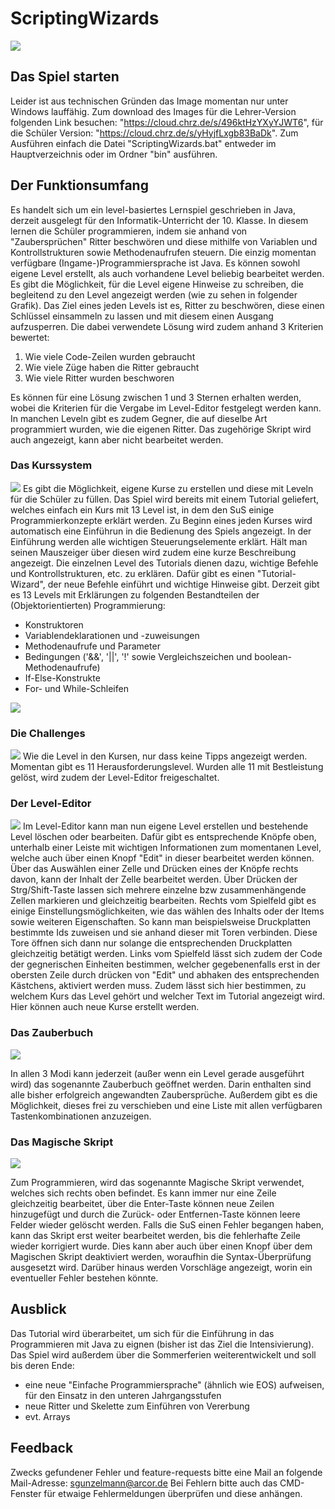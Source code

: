 # ScriptingWizards
![](PresentationImages/StartScreen.png)
## Das Spiel starten

Leider ist aus technischen Gründen das Image momentan nur unter Windows lauffähig. Zum download des Images für die Lehrer-Version folgenden Link besuchen: "https://cloud.chrz.de/s/496ktHzYXyYJWT6", für die Schüler Version: "https://cloud.chrz.de/s/yHyjfLxgb83BaDk".  Zum Ausführen einfach die Datei "ScriptingWizards.bat" entweder im Hauptverzeichnis
oder im Ordner "bin" ausführen.

## Der Funktionsumfang
Es handelt sich um ein level-basiertes Lernspiel geschrieben in Java, derzeit ausgelegt für den Informatik-Unterricht der 10. Klasse. In diesem lernen die Schüler programmieren, indem sie anhand von "Zaubersprüchen" Ritter beschwören und diese mithilfe von Variablen und Kontrollstrukturen sowie Methodenaufrufen steuern. Die einzig momentan verfügbare (Ingame-)Programmiersprache ist Java. Es können sowohl eigene Level erstellt, als auch vorhandene Level beliebig bearbeitet werden. Es gibt die Möglichkeit, für die Level eigene Hinweise zu schreiben, die begleitend zu den Level angezeigt werden (wie zu sehen in folgender Grafik).
Das Ziel eines jeden Levels ist es, Ritter zu beschwören, diese einen Schlüssel einsammeln zu lassen und mit diesem einen Ausgang aufzusperren. Die dabei verwendete Lösung wird zudem anhand 3 Kriterien bewertet:
1. Wie viele Code-Zeilen wurden gebraucht
2. Wie viele Züge haben die Ritter gebraucht
3. Wie viele Ritter wurden beschworen

Es können für eine Lösung zwischen 1 und 3 Sternen erhalten werden, wobei die Kriterien für die Vergabe im Level-Editor festgelegt werden kann.
In manchen Leveln gibt es zudem Gegner, die auf dieselbe Art programmiert wurden, wie die eigenen Ritter. Das zugehörige Skript wird auch angezeigt, kann aber nicht bearbeitet werden.
### Das Kurssystem
![](PresentationImages/Courses.png)
Es gibt die Möglichkeit, eigene Kurse zu erstellen und diese mit Leveln für die Schüler zu füllen.
Das Spiel wird bereits mit einem Tutorial geliefert, welches einfach ein Kurs mit 13 Level ist, in dem den SuS einige Programmierkonzepte erklärt werden. Zu Beginn eines jeden Kurses wird automatisch eine Einführun in die Bedienung des Spiels angezeigt. In der Einführung werden alle wichtigen Steuerungselemente erklärt. Hält man seinen Mauszeiger über diesen wird zudem eine kurze Beschreibung angezeigt. Die einzelnen Level des Tutorials dienen dazu, wichtige Befehle und Kontrollstrukturen, etc. zu erklären. Dafür gibt es einen "Tutorial-Wizard", der neue Befehle einführt und wichtige Hinweise gibt.
Derzeit gibt es 13 Levels mit Erklärungen zu folgenden Bestandteilen der (Objektorientierten) Programmierung:
- Konstruktoren
- Variablendeklarationen und -zuweisungen
- Methodenaufrufe und Parameter
- Bedingungen ('&&', '\|\|', '!' sowie Vergleichszeichen und boolean-Methodenaufrufe)
- If-Else-Konstrukte
- For- und While-Schleifen

![](PresentationImages/Tutorial_Level_Opposition.png)
### Die Challenges
![](PresentationImages/Challenges.png)
Wie die Level in den Kursen, nur dass keine Tipps angezeigt werden. Momentan gibt es 11 Herausforderungslevel. Wurden alle 11 mit Bestleistung gelöst, wird zudem der Level-Editor freigeschaltet.
### Der Level-Editor
![](PresentationImages/LevelEditor_new.png)
Im Level-Editor kann man nun eigene Level erstellen und bestehende Level löschen oder bearbeiten. Dafür gibt es entsprechende Knöpfe oben, unterhalb einer Leiste mit wichtigen Informationen zum momentanen Level, welche auch über einen Knopf "Edit" in dieser bearbeitet werden können. Über das Auswählen einer Zelle und Drücken eines der Knöpfe rechts davon, kann der Inhalt der Zelle bearbeitet werden. Über Drücken der Strg/Shift-Taste lassen sich mehrere einzelne bzw zusammenhängende Zellen markieren und gleichzeitig bearbeiten. Rechts vom Spielfeld gibt es einige Einstellungsmöglichkeiten, wie das wählen des Inhalts oder der Items sowie weiteren Eigenschaften. So kann man beispielsweise Druckplatten bestimmte Ids zuweisen und sie anhand dieser mit Toren verbinden. Diese Tore öffnen sich dann nur solange die entsprechenden Druckplatten gleichzeitig betätigt werden. Links vom Spielfeld lässt sich zudem der Code der gegnerischen Einheiten bestimmen, welcher gegebenenfalls erst in der obersten Zeile durch drücken von "Edit" und abhaken des entsprechenden Kästchens, aktiviert werden muss. Zudem lässt sich hier bestimmen, zu welchem Kurs das Level gehört und welcher Text im Tutorial angezeigt wird. Hier können auch neue Kurse erstellt werden.
### Das Zauberbuch
![](PresentationImages/SpellBook.png)

In allen 3 Modi kann jederzeit (außer wenn ein Level gerade ausgeführt wird) das sogenannte Zauberbuch geöffnet werden. Darin enthalten sind alle bisher erfolgreich angewandten Zaubersprüche. Außerdem gibt es die Möglichkeit, dieses frei zu verschieben und eine Liste mit allen verfügbaren Tastenkombinationen anzuzeigen.
### Das Magische Skript

![](PresentationImages/CodeArea.png)

Zum Programmieren, wird das sogenannte Magische Skript verwendet, welches sich rechts oben befindet. Es kann immer nur eine Zeile gleichzeitig bearbeitet, über die Enter-Taste können neue Zeilen hinzugefügt und durch die Zurück- oder Entfernen-Taste können leere Felder wieder gelöscht werden. Falls die SuS einen Fehler begangen haben, kann das Skript erst weiter bearbeitet werden, bis die fehlerhafte Zeile wieder korrigiert wurde. Dies kann aber auch über einen Knopf über dem Magischen Skript deaktiviert werden, woraufhin die Syntax-Überprüfung ausgesetzt wird. Darüber hinaus werden Vorschläge angezeigt, worin ein eventueller Fehler bestehen könnte.
## Ausblick
Das Tutorial wird überarbeitet, um sich für die Einführung in das Programmieren mit Java zu eignen (bisher ist das Ziel die Intensivierung). Das Spiel wird außerdem über die Sommerferien weiterentwickelt und soll bis deren Ende:
- eine neue "Einfache Programmiersprache" (ähnlich wie EOS) aufweisen, für den Einsatz in den unteren Jahrgangsstufen
- neue Ritter und Skelette zum Einführen von Vererbung
- evt. Arrays

## Feedback
Zwecks gefundener Fehler und feature-requests bitte eine Mail an folgende Mail-Adresse: sgunzelmann@arcor.de
Bei Fehlern bitte auch das CMD-Fenster für etwaige Fehlermeldungen überprüfen und diese anhängen.
